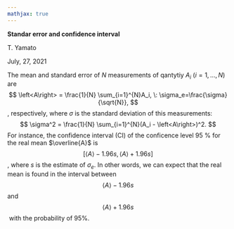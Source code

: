 ```yaml
---
mathjax: true
---
```



**Standar error and confidence interval**



T. Yamato

July, 27, 2021



The mean and standard error of $N$​​ measurements of qantytiy $A_i \:(i=1, ..., N)$​​​ are
$$
\left<A\right> = \frac{1}{N} \sum_{i=1}^{N}A_i, \: \sigma_e=\frac{\sigma}{\sqrt{N}},
$$
,  respectively, where $\sigma$​​ is the standard deviation of this measurements:
$$
\sigma^2 = \frac{1}{N} \sum_{i=1}^{N}(A_i - \left<A\right>)^2.
$$
For instance, the confidence interval (CI) of the conficence level 95 %  for the real mean $\overline{A}$​ is $$\left[\left<A\right>-1.96s, \left<A\right>+1.96s \right]$$​, where $s$​ is the estimate of $\sigma_e$​. In other words, we can expect that the real mean is found in the interval between $$\left<A\right>-1.96s$$​ and $$\left<A\right>+1.96s$$​​ with the probability of 95%. 





